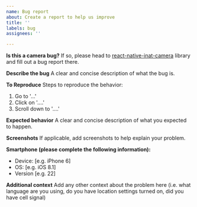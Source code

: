 ```yaml
---
name: Bug report
about: Create a report to help us improve
title: ''
labels: bug
assignees: ''

---
```

**Is this a camera bug?**
If so, please head to [react-native-inat-camera](https://github.com/inaturalist/react-native-inat-camera) library and fill out a bug report there.

**Describe the bug**
A clear and concise description of what the bug is.

**To Reproduce**
Steps to reproduce the behavior:
1. Go to '...'
2. Click on '....'
3. Scroll down to '....'

**Expected behavior**
A clear and concise description of what you expected to happen.

**Screenshots**
If applicable, add screenshots to help explain your problem.

**Smartphone (please complete the following information):**
 - Device: [e.g. iPhone 6]
 - OS: [e.g. iOS 8.1]
 - Version [e.g. 22]

**Additional context**
Add any other context about the problem here (i.e. what language are you using, do you have location settings turned on, did you have cell signal)
